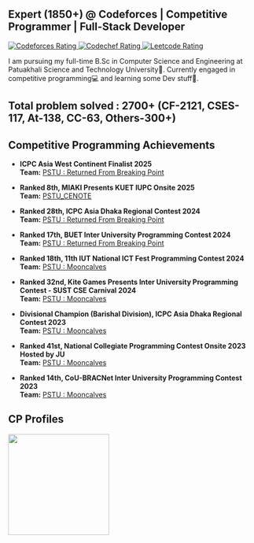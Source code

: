 ## Expert (1850+) @ Codeforces | Competitive Programmer | Full-Stack Developer
<p align="left">
  <a href="https://codeforces.com/profile/The_crawler">
    <img src="https://codeforces-readme-stats.vercel.app/api/badge?username=The_crawler" alt="Codeforces Rating" />
  </a>
  
  <a href="https://www.codechef.com/users/the_crawler">
    <img src="https://cp-logo.vercel.app/codechef/the_crawler" alt="Codechef Rating" />
  </a>
  
  <a href="https://leetcode.com/u/The_crawler/" >
    <img src="https://img.shields.io/badge/dynamic/json?style=flat&labelColor=black&color=%23ffa116&label=Leetcode&query=rating&url=https%3A%2F%2Fleetcode-badge.vercel.app%2Fapi%2Fusers%2FThe_crawler&logo=leetcode&logoColor=yellow" alt="Leetcode Rating" />
  </a>
</p>
<p>
  I am pursuing my full-time B.Sc in Computer Science and Engineering at Patuakhali Science and Technology University🏫. Currently engaged in competitive programming💻 and learning some Dev stuff🚀.
</p>

## Total problem solved : 2700+ (CF-2121, CSES-117, At-138, CC-63, Others-300+)

## Competitive Programming Achievements  

- **ICPC Asia West Continent Finalist 2025**  
  **Team:** [PSTU : Returned From Breaking Point](https://icpc.global/ICPCID/JFVHJDTAJYI1)  

- **Ranked 8th, MIAKI Presents KUET IUPC Onsite 2025**  
  **Team:** [PSTU_CENOTE](https://bapsoj.org/contests/miaki-presents-kuet-iupc-onsite-2025/standings)  

- **Ranked 28th, ICPC Asia Dhaka Regional Contest 2024**  
  **Team:** [PSTU : Returned From Breaking Point](https://bapsoj.org/contests/icpc-asia-dhaka-regional-contest-2024-onsite-round/standings)  

- **Ranked 17th, BUET Inter University Programming Contest 2024**  
  **Team:** [PSTU : Returned From Breaking Point](https://toph.co/c/inter-university-buet-cse-fest-2024/standings?start=0)  

- **Ranked 18th, 11th IUT National ICT Fest Programming Contest 2024**  
  **Team:** [PSTU : Mooncalves](https://toph.co/c/iut-11th-national-ict-fest-2024/standings?start=0)  

- **Ranked 32nd, Kite Games Presents Inter University Programming Contest - SUST CSE Carnival 2024**  
  **Team:** [PSTU : Mooncalves](https://toph.co/c/inter-university-sust-cse-carnival-2024/standings?start=0)  

- **Divisional Champion (Barishal Division), ICPC Asia Dhaka Regional Contest 2023**  
  **Team:** [PSTU : Mooncalves](https://bapsoj.org/contests/icpc-dhaka-regional-site-2023/standings)  

- **Ranked 41st, National Collegiate Programming Contest Onsite 2023 Hosted by JU**  
  **Team:** [PSTU : Mooncalves](https://bapsoj.org/contests/ncpc-onsite-2023-hosted-by-ju/standings)  

- **Ranked 14th, CoU-BRACNet Inter University Programming Contest 2023**  
  **Team:** [PSTU : Mooncalves](https://toph.co/c/cou-bracnet-inter-university-2023/standings?start=0)


## CP Profiles
<p float="left">
<a href="https://codeforces.com/profile/The_crawler">
<img height="205em" src="https://codeforces-readme-stats.vercel.app/api/card?username=The_crawler&force_username=true" /> 
</a>
</p>
